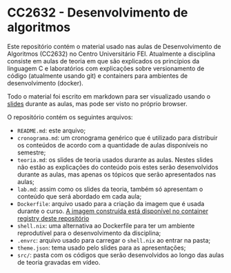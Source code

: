 # CC2632 - Desenvolvimento de algoritmos

Este repositório contém o material usado nas aulas de Desenvolvimento de Algoritmos (CC2632) no Centro Universitário FEI. Atualmente a disciplina consiste em aulas de teoria em que são explicados os princípios da linguagem C e laboratórios com explicações sobre versionamento de código (atualmente usando git) e containers para ambientes de desenvolvimento (docker).

Todo o material foi escrito em markdown para ser visualizado usando o [slides](https://github.com/maaslalani/slides) durante as aulas, mas pode ser visto no próprio browser.

O repositório contém os seguintes arquivos:
- `README.md`: este arquivo;
- `cronograma.md`: um cronograma genérico que é utilizado para distribuir os conteúdos de acordo com a quantidade de aulas disponíveis no semestre;
- `teoria.md`: os slides de teoria usados durante as aulas. Nestes slides não estão as explicações do conteúdo pois estes serão desenvolvidos durante as aulas, mas apenas os tópicos que serão apresentados nas aulas;
- `lab.md`: assim como os slides da teoria, também só apresentam o conteúdo que será abordado em cada aula;
- `Dockerfile`: arquivo usado para a criação da imagem que é usada durante o curso. [A imagem construída está disponível no container registry deste repositório](https://gitlab.com/laferreira/fei/cc2632/container_registry)
- `shell.nix`: uma alternativa ao Dockerfile para ter um ambiente reprodutível para o desenvolvimento da disciplina;
- `.envrc`: arquivo usado para carregar o `shell.nix` ao entrar na pasta;
- `theme.json`: tema usado pelo slides para as apresentações;
- `src/`: pasta com os códigos que serão desenvolvidos ao longo das aulas de teoria gravadas em vídeo.
